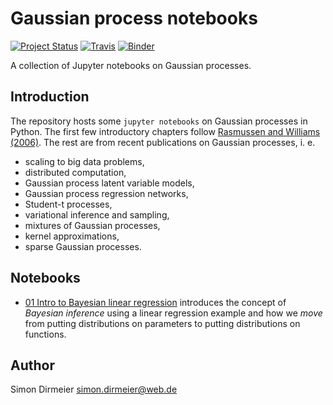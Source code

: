 
# Gaussian process notebooks


[![Project Status](http://www.repostatus.org/badges/latest/wip.svg)](http://www.repostatus.org/#wip)
[![Travis](https://travis-ci.org/dirmeier/gaussian-process-notebooks.svg?branch=master)](https://travis-ci.org/dirmeier/gaussian-process-notebooks)
[![Binder](https://mybinder.org/badge.svg)](https://mybinder.org/v2/gh/dirmeier/gaussian-process-notebooks/master)

 A collection of Jupyter notebooks on Gaussian processes.

## Introduction

The repository hosts some `jupyter notebooks` on Gaussian processes in Python. The first few introductory chapters follow [Rasmussen and Williams (2006)](http://www.gaussianprocess.org/gpml/). The rest are from recent publications on Gaussian processes, i. e.

- scaling to big data problems,
- distributed computation,
- Gaussian process latent variable models,
- Gaussian process regression networks,
- Student-t processes, 
- variational inference and sampling,
- mixtures of Gaussian processes,
- kernel approximations,
- sparse Gaussian processes.

## Notebooks

- [01 Intro to Bayesian linear regression](01-bayesian_regression.ipynb) introduces the concept of *Bayesian inference* using a linear regression example and how we *move* from putting distributions on parameters to putting distributions on functions.

## Author

Simon Dirmeier <a href="mailto:simon.dirmeier@web.de">simon.dirmeier@web.de</a>
